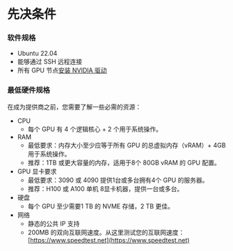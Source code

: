 # 先决条件

### 软件规格 <a href="#hpaxl" id="hpaxl"></a>

* Ubuntu 22.04&#x20;
* 能够通过 SSH 远程连接
* 所有 GPU 节点[安装 NVIDIA 驱动](https://ubuntu.com/server/docs/nvidia-drivers-installation)

### 最低硬件规格 <a href="#lpzfz" id="lpzfz"></a>

在成为提供商之前，您需要了解一些必需的资源：

* CPU
  * 每个 GPU 有 4 个逻辑核心 + 2 个用于系统操作。
* RAM
  * 最低要求：内存大小至少应等于所有 GPU 的总虚拟内存（vRAM）+ 4GB 用于系统操作。
  * 推荐：1TB 或更大容量的内存，适用于8个 80GB vRAM 的 GPU 配置。
* GPU 显卡要求
  * 最低要求：3090 或 4090 提供1台或多台拥有4个 GPU 的服务器。
  * 推荐：H100 或 A100 单机 8显卡机器，提供一台或多台。
* 硬盘
  * 每个 GPU 至少需要1 TB 的 NVME 存储，2 TB 更佳。
* 网络
  * 静态的公共 IP 支持
  * 200MB 的双向互联网速度。从这里测试您的互联网速度：[https://www.speedtest.net](https://www.speedtest.net)


